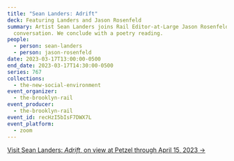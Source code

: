 ```yaml
---
title: "Sean Landers: Adrift"
deck: Featuring Landers and Jason Rosenfeld
summary: Artist Sean Landers joins Rail Editor-at-Large Jason Rosenfeld for a
  conversation. We conclude with a poetry reading.
people:
  - person: sean-landers
  - person: jason-rosenfeld
date: 2023-03-17T13:00:00-0500
end_date: 2023-03-17T14:30:00-0500
series: 767
collections:
  - the-new-social-environment
event_organizer:
  - the-brooklyn-rail
event_producer:
  - the-brooklyn-rail
event_id: recHzI5bIsF7DWX7L
event_platform:
  - zoom
---
```

[V﻿isit Sean Landers: *Adrift*, on view at Petzel through April 15, 2023 →](https://www.petzel.com/exhibitions/sean-landers4)